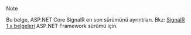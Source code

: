 > [!NOTE]
> Bu belge, ASP.NET Core SignalR en son sürümünü ayrıntıları. Bkz: [SignalR 1.x belgeleri](/aspnet/signalr/) ASP.NET Framework sürümü için.
